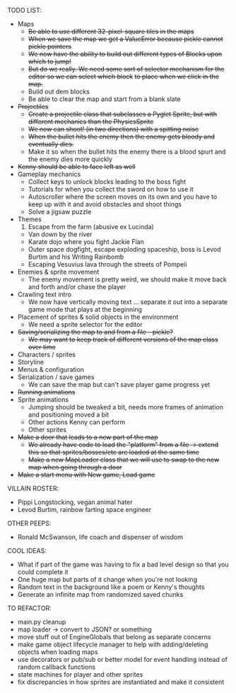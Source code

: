TODO LIST:
* Maps
   * ~~Be able to use different 32-pixel-square tiles in the maps~~
   * ~~When we save the map we get a ValueError because pickle cannot pickle pointers~~
   * ~~We now have the ability to build out different types of Blocks upon which to jump!~~
   * ~~But do we really. We need some sort of selector mechanism for the editor so we can select which block~~
       ~~to place when we click in the map.~~
   * Build out dem blocks
   * Be able to clear the map and start from a blank slate
* ~~Projectiles~~
   * ~~Create a projectile class that subclasses a Pyglet Sprite, but with different mechanics than the PhysicsSprite~~
   * ~~We now can shoot! (in two directions) with a spitting noise~~
   * ~~When the bullet hits the enemy then the enemy gets bloody and eventually dies.~~
   * Make it so when the bullet hits the enemy there is a blood spurt and the enemy dies more quickly
* ~~Kenny should be able to face left as well~~
* Gameplay mechanics
   * Collect keys to unlock blocks leading to the boss fight
   * Tutorials for when you collect the sword on how to use it
   * Autoscroller where the screen moves on its own and you have to keep up with it and avoid obstacles and shoot things
   * Solve a jigsaw puzzle
* Themes
   1. Escape from the farm (abusive ex Lucinda)
   * Van down by the river
   * Karate dojo where you fight Jackie Flan
   * Outer space dogfight, escape exploding spaceship, boss is Levod Burtim and his Writing Rainbomb
   * Escaping Vesuvius lava through the streets of Pompeii
* Enemies & sprite movement
   * The enemy movement is pretty weird, we should make it move back and forth and/or chase the player
* Crawling text intro
   * We now have vertically moving text ... separate it out into a separate game mode that plays at the beginning
* Placement of sprites & solid objects in the environment
   * We need a sprite selector for the editor
* ~~Saving/serializing the map to and from a file - pickle?~~
   * ~~We may want to keep track of different versions of the map class over time~~
* Characters / sprites
* Storyline
* Menus & configuration
* Serialization / save games
   * We can save the map but can't save player game progress yet
* ~~Running animations~~
* Sprite animations
   * Jumping should be tweaked a bit, needs more frames of animation and positioning moved a bit
   * Other actions Kenny can perform
   * Other sprites
* ~~Make a door that leads to a new part of the map~~
   * ~~We already have code to load the "platform" from a file -> extend this so that sprites/bosses/etc are loaded at the same time~~
   * ~~Make a new MapLoader class that we will use to swap to the new map when going through a door~~
* ~~Make a start menu with New game, Load game~~

VILLAIN ROSTER:
* Pippi Longstocking, vegan animal hater
* Levod Burtim, rainbow farting space engineer

OTHER PEEPS:
* Ronald McSwanson, life coach and dispenser of wisdom

COOL IDEAS:
* What if part of the game was having to fix a bad level design so that you could complete it
* One huge map but parts of it change when you're not looking
* Random text in the background like a poem or Kenny's thoughts
* Generate an infinite map from randomized saved chunks

TO REFACTOR:
 * main.py cleanup
 * map loader -> convert to JSON? or something
 * move stuff out of EngineGlobals that belong as separate concerns
 * make game object lifecycle manager to help with adding/deleting objects when loading maps
 * use decorators or pub/sub or better model for event handling instead of random callback functions
 * state machines for player and other sprites
 * fix discrepancies in how sprites are instantiated and make it consistent
